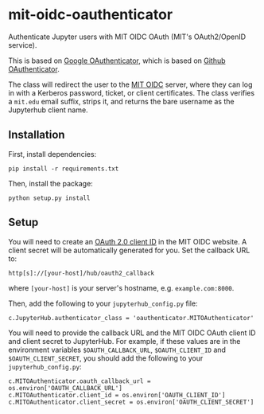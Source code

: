 # mit-oidc-oauthenticator

Authenticate Jupyter users with MIT OIDC OAuth (MIT's OAuth2/OpenID
service).

This is based on [Google
OAuthenticator](https://github.com/ryanlovett/jh-google-oauthenticator),
which is based on [Github
OAuthenticator](https://github.com/jupyter/oauthenticator).

The class will redirect the user to the [MIT
OIDC](https://oidc.mit.edu/) server, where they can log in with a
Kerberos password, ticket, or client certificates.  The class verifies
a `mit.edu` email suffix, strips it, and returns the bare username as
the Jupyterhub client name.

## Installation

First, install dependencies:

    pip install -r requirements.txt

Then, install the package:

    python setup.py install

## Setup

You will need to create an [OAuth 2.0 client
ID](https://oidc.mit.edu/manage/dev/dynreg)
in the MIT OIDC website. A client secret will be
automatically generated for you. Set the callback URL to:

    http[s]://[your-host]/hub/oauth2_callback

where `[your-host]` is your server's hostname,
e.g. `example.com:8000`.

Then, add the following to your `jupyterhub_config.py` file:

    c.JupyterHub.authenticator_class = 'oauthenticator.MITOAuthenticator'

You will need to provide the callback URL and the MIT OIDC OAuth
client ID and client secret to JupyterHub. For example, if these
values are in the environment variables `$OAUTH_CALLBACK_URL`,
`$OAUTH_CLIENT_ID` and `$OAUTH_CLIENT_SECRET`, you should add the
following to your `jupyterhub_config.py`:

    c.MITOAuthenticator.oauth_callback_url = os.environ['OAUTH_CALLBACK_URL']
    c.MITOAuthenticator.client_id = os.environ['OAUTH_CLIENT_ID']
    c.MITOAuthenticator.client_secret = os.environ['OAUTH_CLIENT_SECRET']
